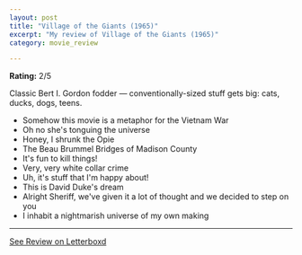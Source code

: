```yaml
---
layout: post
title: "Village of the Giants (1965)"
excerpt: "My review of Village of the Giants (1965)"
category: movie_review

---
```


**Rating:** 2/5

Classic Bert I. Gordon fodder — conventionally-sized stuff gets big: cats, ducks, dogs, teens.

* Somehow this movie is a metaphor for the Vietnam War
* Oh no she's tonguing the universe 
* Honey, I shrunk the Opie
* The Beau Brummel Bridges of Madison County
* It's fun to kill things!
* Very, very white collar crime
* Uh, it's stuff that I'm happy about!
* This is David Duke's dream 
* Alright Sheriff, we've given it a lot of thought and we decided to step on you
* I inhabit a nightmarish universe of my own making

<hr>

[See Review on Letterboxd](https://boxd.it/5hvvAT)
